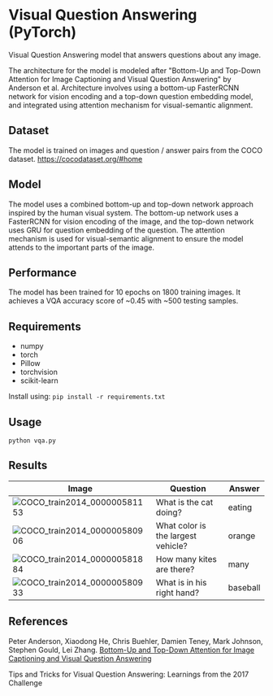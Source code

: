 # Visual Question Answering (PyTorch)

Visual Question Answering model that answers questions about any image.

The architecture for the model is modeled after "Bottom-Up and Top-Down Attention for Image Captioning and Visual Question Answering" by Anderson et al. 
Architecture involves using a bottom-up FasterRCNN network for vision encoding and a top-down question embedding model, and integrated using attention mechanism for visual-semantic alignment.

## Dataset
The model is trained on images and question / answer pairs from the COCO dataset. https://cocodataset.org/#home

## Model
The model uses a combined bottom-up and top-down network approach inspired by the human visual system. The bottom-up network uses a FasterRCNN for vision encoding of the image, and the top-down network uses GRU for question embedding of the question. The attention mechanism is used for visual-semantic alignment to ensure the model attends to the important parts of the image.


## Performance
The model has been trained for 10 epochs on 1800 training images. It achieves a VQA accuracy score of ~0.45 with ~500 testing samples.


## Requirements
* numpy
* torch
* Pillow
* torchvision
* scikit-learn

Install using: ```pip install -r requirements.txt```


## Usage

```python vqa.py```

## Results
| Image          | Question                             |   Answer   |
|----------------|--------------------------------------|------------|
| ![COCO_train2014_000000581153](https://github.com/user-attachments/assets/60f77ed9-35e4-4bcd-8fd2-32d8117d3973) |  What is the cat doing?              |  eating    |
| ![COCO_train2014_000000580906](https://github.com/user-attachments/assets/c5870b7f-3c3d-4b80-9e37-03b67a9a163f) |  What color is the largest vehicle?  |  orange    |
| ![COCO_train2014_000000581884](https://github.com/user-attachments/assets/51f331fd-da4e-447e-8ce4-2c05660ea289) |  How many kites are there?           |  many      |
| ![COCO_train2014_000000580933](https://github.com/user-attachments/assets/7c500b5c-c8cb-45e2-9372-e011d53eeac8) |  What is in his right hand?          |  baseball  |

## References
Peter Anderson, Xiaodong He, Chris Buehler, Damien Teney, Mark Johnson, Stephen Gould, Lei Zhang. [Bottom-Up and Top-Down Attention for Image Captioning and Visual Question Answering](https://arxiv.org/pdf/1707.07998)

Tips and Tricks for Visual Question Answering: Learnings from the 2017 Challenge

